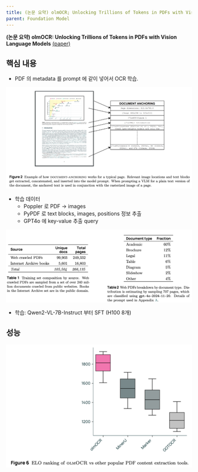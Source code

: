 ```yaml
---
title: (논문 요약) olmOCR; Unlocking Trillions of Tokens in PDFs with Vision Language Models
parent: Foundation Model
---
```


**(논문 요약) olmOCR: Unlocking Trillions of Tokens in PDFs with Vision Language Models** [(paper)](https://arxiv.org/pdf/2502.18443)

## 핵심 내용
- PDF 의 metadata 를 prompt 에 같이 넣어서 OCR 학습.
<img src="/data/papers/olmocr/method.png" width="800" />

- 학습 데이터
   - Poppler 로 PDF -> images
   - PyPDF 로 text blocks, images, positions 정보 추출
   - GPT4o 에 key-value 추출 query

<img src="/data/papers/olmocr/data.png" width="800" />

- 학습: Qwen2-VL-7B-Instruct 부터 SFT (H100 8개)

## 성능
<img src="/data/papers/olmocr/result.png" width="800" />